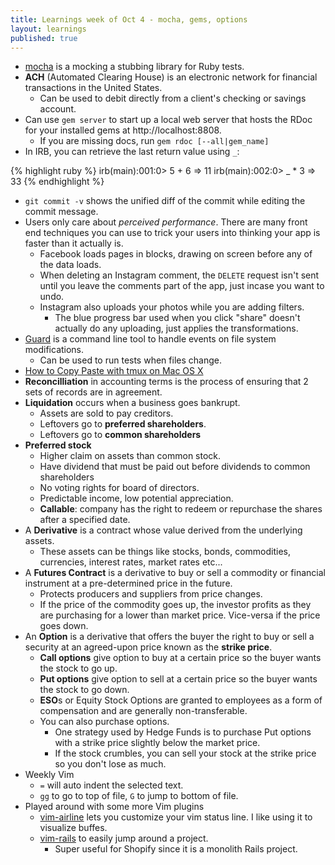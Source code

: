 ```yaml
---
title: Learnings week of Oct 4 - mocha, gems, options
layout: learnings
published: true
---
```

* [mocha](https://github.com/freerange/mocha) is a mocking a stubbing library for Ruby tests.
* **ACH** (Automated Clearing House) is an electronic network for financial transactions in the United States.
  * Can be used to debit directly from a client's checking or savings account.
* Can use `gem server` to start up a local web server that hosts the RDoc for your installed gems at http://localhost:8808.
  * If you are missing docs, run `gem rdoc [--all|gem_name]`
* In IRB, you can retrieve the last return value using `_`:

{% highlight ruby %}
irb(main):001:0> 5 + 6
=> 11
irb(main):002:0> _ * 3
=> 33
{% endhighlight %}

* `git commit -v` shows the unified diff of the commit while editing the commit message.
* Users only care about *perceived performance*. There are many front end techniques you can use to trick your users into thinking your app is faster than it actually is.
  * Facebook loads pages in blocks, drawing on screen before any of the data loads.
  * When deleting an Instagram comment, the `DELETE` request isn't sent until you leave the comments part of the app, just incase you want to undo.
  * Instagram also uploads your photos while you are adding filters.
    * The blue progress bar used when you click "share" doesn't actually do any uploading, just applies the transformations.
* [Guard](https://github.com/guard/guard) is a command line tool to handle events on file system modifications.
  * Can be used to run tests when files change.
* [How to Copy Paste with tmux on Mac OS X](https://robots.thoughtbot.com/how-to-copy-and-paste-with-tmux-on-mac-os-x)
* **Reconcilliation** in accounting terms is the process of ensuring that 2 sets of records are in agreement.
* **Liquidation** occurs when a business goes bankrupt.
  * Assets are sold to pay creditors.
  * Leftovers go to **preferred shareholders**.
  * Leftovers go to **common shareholders**
* **Preferred stock**
  * Higher claim on assets than common stock.
  * Have dividend that must be paid out before dividends to common shareholders
  * No voting rights for board of directors.
  * Predictable income, low potential appreciation.
  * **Callable**: company has the right to redeem or repurchase the shares after a specified date.
* A **Derivative** is a contract whose value derived from the underlying assets.
  * These assets can be things like stocks, bonds, commodities, currencies, interest rates, market rates etc...
* A **Futures Contract** is a derivative to buy or sell a commodity or financial instrument at a pre-determined price in the future.
  * Protects producers and suppliers from price changes.
  * If the price of the commodity goes up, the investor profits as they are purchasing for a lower than market price. Vice-versa if the price goes down.
* An **Option** is a derivative that offers the buyer the right to buy or sell a security at an agreed-upon price known as the **strike price**.
  * **Call options** give option to buy at a certain price so the buyer wants the stock to go up.
  * **Put options** give option to sell at a certain price so the buyer wants the stock to go down.
  * **ESO**s or Equity Stock Options are granted to employees as a form of compensation and are generally non-transferable.
  * You can also purchase options.
    * One strategy used by Hedge Funds is to purchase Put options with a strike price slightly below the market price.
    * If the stock crumbles, you can sell your stock at the strike price so you don't lose as much.
* Weekly Vim
  * `=` will auto indent the selected text.
  * `gg` to go to top of file, `G` to jump to bottom of file.
* Played around with some more Vim plugins
  * [vim-airline](https://github.com/bling/vim-airline) lets you customize your vim status line. I like using it to visualize buffes.
  * [vim-rails](https://github.com/tpope/vim-rails) to easily jump around a project.
    * Super useful for Shopify since it is a monolith Rails project.
